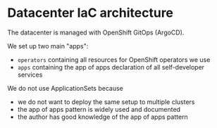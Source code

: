 # Datacenter IaC architecture

The datacenter is managed with OpenShift GitOps (ArgoCD).

We set up two main "apps":
* `operators` containing all resources for OpenShift operators we use
*  `apps` containing the app of apps declaration of all self-developer services

We do not use ApplicationSets because 
* we do not want to deploy the same setup to multiple clusters
* the app of apps pattern is widely used and documented
* the author has good knowledge of the app of apps pattern